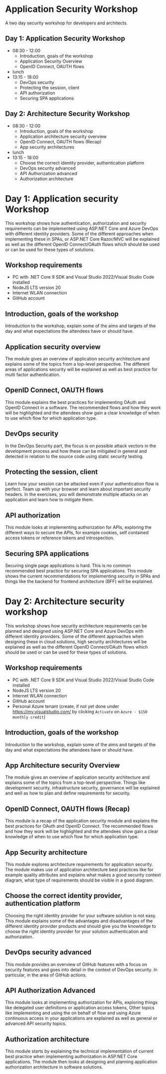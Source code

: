 # Application Security Workshop

A two day security workshop for developers and architects.

## Day 1: Application Security Workshop

- 08:30 - 12:00
  - Introduction, goals of the workshop
  - Application Security Overview
  - OpenID Connect, OAUTH flows
- lunch
- 13:15 - 18:00
  - DevOps security
  - Protecting the session, client
  - API authorization
  - Securing SPA applications

## Day 2: Architecture Security Workshop

- 08:30 - 12:00
  - Introduction, goals of the workshop
  - Application architecture security overview
  - OpenID Connect, OAUTH flows (Recap)
  - App security architectures
- lunch
- 13:15 - 18:00
  - Choose the correct identity provider, authentication platform
  - DevOps security advanced
  - API Authorization advanced
  - Authorization architecture

# Day 1: Application security Workshop

This workshop shows how authentication, authorization and security requirements can be implemented using ASP.NET Core and Azure DevOps with different identity providers. Some of the different approaches when implementing these in SPAs, or ASP.NET Core Razor/MVC will be explained as well as the different OpenID Connect/OAuth flows which should be used or can be used for these types of solutions.

## Workshop requirements

- PC with .NET Core 9 SDK and Visual Studio 2022/Visual Studio Code installed
- NodeJS LTS version 20
- Internet WLAN connection
- GitHub account

## Introduction, goals of the workshop

Introduction to the workshop, explain some of the aims and targets of the day and what expectations the attendees have or should have.

## Application security overview

The module gives an overview of application security architecture and explains some of the topics from a top-level perspective. The different areas of applications security will be explained as well as best practice for multi factor authentication.

## OpenID Connect, OAUTH flows

This module explains the best practices for implementing OAuth and OpenID Connect in a software. The recommended flows and how they work will be highlighted and the attendees show gain a clear knowledge of when to use which flow for which application type.

## DevOps security

In the DevOps Security part, the focus is on possible attack vectors in the development process and how these can be mitigated in general and detected in relation to the source code using static security testing.

## Protecting the session, client

Learn how your session can be attacked even if your authentication flow is perfect. Team up with your browser and learn about important security headers. In the exercises, you will demonstrate multiple attacks on an application and learn how to mitigate them.

## API authorization

This module looks at implementing authorization for APIs, exploring the different ways to secure the APIs, for example cookies, self contained access tokens or reference tokens and introspection.

## Securing SPA applications

Securing single page applications is hard. This is no common recommended best practice for securing SPA applications. This module shows the current recommendations for implementing security in SPAs and things like the backend for frontend architecture (BFF) will be explained.

# Day 2: Architecture security workshop

This workshop shows how security architecture requirements can be planned and designed using ASP.NET Core and Azure DevOps with different identity providers. Some of the different approaches when designing these in cloud solutions, high security architectures will be explained as well as the different OpenID Connect/OAuth flows which should be used or can be used for these types of solutions.

## Workshop requirements

- PC with .NET Core 9 SDK and Visual Studio 2022/Visual Studio Code installed
- NodeJS LTS version 20
- Internet WLAN connection
- GitHub account
- Personal Azure tenant (create, if not yet done under https://my.visualstudio.com/ by clicking `Activate` on `Azure - $150 monthly credit`)

## Introduction, goals of the workshop

Introduction to the workshop, explain some of the aims and targets of the day and what expectations the attendees have or should have.

## App Architecture security Overview

The module gives an overview of application security architecture and explains some of the topics from a top-level perspective. Things like development security, infrastructure security, governance will be explained and well as how to plan and define requirements for security.

## OpenID Connect, OAUTH flows (Recap)

This module is a recap of the application security module and explains the best practices for OAuth and OpenID Connect. The recommended flows and how they work will be highlighted and the attendees show gain a clear knowledge of when to use which flow for which application type.

## App Security architecture

This module explores architecture requirements for application security. The module makes use of application architecture best practices like for example quality attributes and explains what makes a good security context diagram, what type of requirements should be visible in a good diagram.

## Choose the correct identity provider, authentication platform

Choosing the right identity provider for your software solution is not easy. This module explains some of the advantages and disadvantages of the different identity provider products and should give you the knowledge to choose the right identity provider for your solution authentication and authorization.

## DevOps security advanced

This module provides an overview of GitHub features with a focus on security features and goes into detail in the context of DevOps security. In particular, in the area of GitHub actions.

## API Authorization Advanced

This module looks at implementing authorization for APIs, exploring things like delegated user definitions or application access tokens, Other topics like implementing and using the on behalf of flow and using Azure continuous access in your applications are explained as well as general or advanced API security topics.

## Authorization architecture

This module starts by explaining the technical implementation of current best practice when implementing authorization in ASP.NET Core applications. The module then looks at designing and planning application authorization architecture in software solutions.
